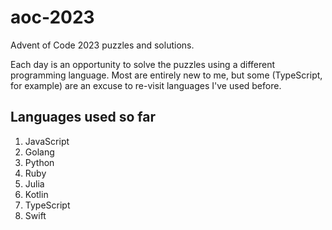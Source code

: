 # aoc-2023
Advent of Code 2023 puzzles and solutions.

Each day is an opportunity to solve the puzzles using a different programming language.
Most are entirely new to me, but some (TypeScript, for example) are an excuse to re-visit languages I've used before.

## Languages used so far
1. JavaScript
2. Golang
3. Python
4. Ruby
5. Julia
6. Kotlin
7. TypeScript
8. Swift
